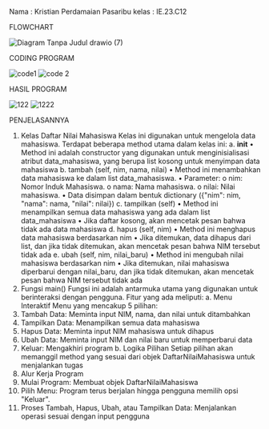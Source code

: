 Nama : Kristian Perdamaian Pasaribu
kelas : IE.23.C12

FLOWCHART

![Diagram Tanpa Judul drawio (7)](https://github.com/user-attachments/assets/b9936b68-e614-4558-aff0-dd078785894c)

CODING PROGRAM

![code1](https://github.com/user-attachments/assets/5b90ce6e-a44e-4fd9-8790-978725a2c00c)
![code 2](https://github.com/user-attachments/assets/bc5a5f9b-4f1f-4130-be9f-b5e9675f88b6)

HASIL PROGRAM

![122](https://github.com/user-attachments/assets/b808bd32-40e9-4870-83c1-58829c74ebe4)
![1222](https://github.com/user-attachments/assets/1d64be6e-db61-4190-b5ca-202ea632c249)

PENJELASANNYA

1. Kelas Daftar Nilai Mahasiswa
Kelas ini digunakan untuk mengelola data mahasiswa. Terdapat beberapa method utama dalam kelas ini:
a. __init__
•	Method ini adalah constructor yang digunakan untuk menginisialisasi atribut data_mahasiswa, yang berupa list kosong untuk menyimpan data mahasiswa
b. tambah (self, nim, nama, nilai)
•	Method ini menambahkan data mahasiswa ke dalam list data_mahasiswa.
•	Parameter:
o	nim: Nomor Induk Mahasiswa.
o	nama: Nama mahasiswa.
o	nilai: Nilai mahasiswa.
•	Data disimpan dalam bentuk dictionary ({"nim": nim, "nama": nama, "nilai": nilai})
c. tampilkan (self)
•	Method ini menampilkan semua data mahasiswa yang ada dalam list data_mahasiswa
•	Jika daftar kosong, akan mencetak pesan bahwa tidak ada data mahasiswa
d. hapus (self, nim)
•	Method ini menghapus data mahasiswa berdasarkan nim
•	Jika ditemukan, data dihapus dari list, dan jika tidak ditemukan, akan mencetak pesan bahwa NIM tersebut tidak ada
e. ubah (self, nim, nilai_baru)
•	Method ini mengubah nilai mahasiswa berdasarkan nim
•	Jika ditemukan, nilai mahasiswa diperbarui dengan nilai_baru, dan jika tidak ditemukan, akan mencetak pesan bahwa NIM tersebut tidak ada
2. Fungsi main()
Fungsi ini adalah antarmuka utama yang digunakan untuk berinteraksi dengan pengguna. Fitur yang ada meliputi:
a. Menu Interaktif
Menu yang mencakup 5 pilihan:
1.	Tambah Data: Meminta input NIM, nama, dan nilai untuk ditambahkan
2.	Tampilkan Data: Menampilkan semua data mahasiswa
3.	Hapus Data: Meminta input NIM mahasiswa untuk dihapus
4.	Ubah Data: Meminta input NIM dan nilai baru untuk memperbarui data
5.	Keluar: Mengakhiri program
b. Logika Pilihan
Setiap pilihan akan memanggil method yang sesuai dari objek DaftarNilaiMahasiswa untuk menjalankan tugas
3. Alur Kerja Program
1.	Mulai Program: Membuat objek DaftarNilaiMahasiswa
2.	Pilih Menu: Program terus berjalan hingga pengguna memilih opsi "Keluar".
3.	Proses Tambah, Hapus, Ubah, atau Tampilkan Data: Menjalankan operasi sesuai dengan input pengguna
